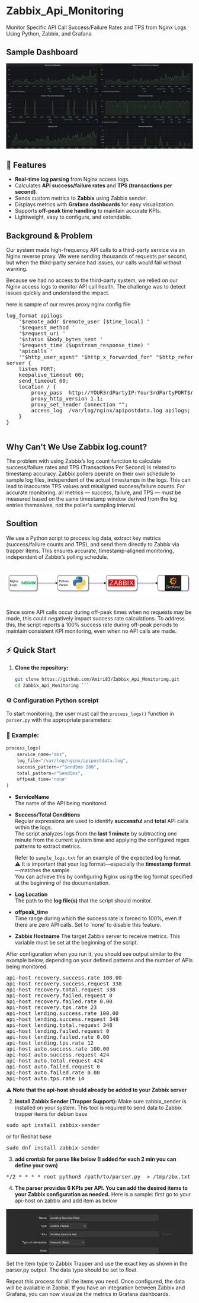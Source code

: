 # Zabbix_Api_Monitoring
Monitor Specific API Call Success/Failure Rates and TPS from Nginx Logs Using Python, Zabbix, and Grafana


## Sample Dashboard

![Dashboard_sample](docs/dashboard_sample.png)

## 🚀 Features

- **Real-time log parsing** from Nginx access logs.
- Calculates **API success/failure rates** and **TPS (transactions per second)**.
- Sends custom metrics to **Zabbix** using Zabbix sender.
- Displays metrics with **Grafana dashboards** for easy visualization.
- Supports **off-peak time handling** to maintain accurate KPIs.
- Lightweight, easy to configure, and extendable.

  
## Background & Problem
Our system made high-frequency API calls to a third-party service via an Nginx reverse proxy. We were sending thousands of requests per second, but when the third-party service had issues, our calls would fail without warning.

Because we had no access to the third-party system, we relied on our Nginx access logs to monitor API call health. The challenge was to detect issues quickly and understand the impact.

here is sample of our revres proxy nginx config file 

<pre>log_format apilogs
    '$remote_addr $remote_user [$time_local] '
    '$request_method '
    '$request_uri '
    '$status $body_bytes_sent '
    '$request_time ($upstream_response_time) '
    'apicalls '
    '"$http_user_agent" "$http_x_forwarded_for" "$http_referer"';
server {
    listen PORT;
    keepalive_timeout 60;
    send_timeout 60;
    location / {
        proxy_pass  http://YOUR3rdPartyIP:Your3rdPartyPORT$request_uri;
        proxy_http_version 1.1;
        proxy_set_header Connection "";
        access_log  /var/log/nginx/apipostdata.log apilogs;
    }
}
  </pre>
## Why Can't We Use Zabbix log.count?

The problem with using Zabbix’s log.count function to calculate success/failure rates and TPS (Transactions Per Second) is related to timestamp accuracy.
Zabbix pollers operate on their own schedule to sample log files, independent of the actual timestamps in the logs. This can lead to inaccurate TPS values and misaligned success/failure counts.
For accurate monitoring, all metrics — success, failure, and TPS — must be measured based on the same timestamp window derived from the log entries themselves, not the poller's sampling interval.

## Soultion 
We use a Python script to process log data, extract key metrics (success/failure counts and TPS), and send them directly to Zabbix via trapper items. This ensures accurate, timestamp-aligned monitoring, independent of Zabbix’s polling schedule.

<p align="center">
  <img src="docs/log_flow.png" alt="Log Flow Diagram" style="margin-top: 20px; margin-bottom: 20px; border-radius: 8px;"/>
</p>

Since some API calls occur during off-peak times when no requests may be made, this could negatively impact success rate calculations. To address this, the script reports a 100% success rate during off-peak periods to maintain consistent KPI monitoring, even when no API calls are made.




## ⚡ Quick Start
 
1. **Clone the repository:**
   ```bash
   git clone https://github.com/Amiri83/Zabbix_Api_Monitoring.git
   cd Zabbix_Api_Monitoring ```
   
### ⚙️ Configuration Python screipt 

To start monitoring, the user must call the `process_logs()` function in `parser.py` with the appropriate parameters:
### 🧩 Example:
```python
process_logs(
    service_name="sms",
    log_file="/var/log/nginx/apipostdata.log",
    success_pattern=r"SendSms 200",
    total_pattern=r"SendSms",
    offpeak_time='none'
)
```

- **ServiceName**  
  The name of the API being monitored.  

- **Success/Total Conditions**  
  Regular expressions are used to identify **successful** and **total** API calls within the logs.  
  The script analyzes logs from the **last 1 minute** by subtracting one minute from the current system time and applying the configured regex patterns to extract metrics.

  Refer to `sample_logs.txt` for an example of the expected log format.  
  ⚠️ It is important that your log format—especially the **timestamp format**—matches the sample.  
  You can achieve this by configuring Nginx using the log format specified at the beginning of the documentation.

- **Log Location**  
  The path to the **log file(s)** that the script should monitor.
  
- **offpeak_time**  
  Time range during which the success rate is forced to 100%, even if there are zero API calls.
  Set to 'none' to disable this feature.
  
- **Zabbix Hostname**
  The target Zabbix server to receive metrics.
  This variable must be set at the beginning of the script.
  
After configuration when you run it, you should see output similar to the example below, depending on your defined patterns and the number of APIs being monitored.


<pre>
api-host recovery.success.rate 100.00
api-host recovery.success.request 338
api-host recovery.total.request 338
api-host recovery.failed.request 0
api-host recovery.failed.rate 0.00
api-host recovery.tps.rate 23
api-host lending.success.rate 100.00
api-host lending.success.request 348
api-host lending.total.request 348
api-host lending.failed.request 0
api-host lending.failed.rate 0.00
api-host lending.tps.rate 12
api-host auto.success.rate 100.00
api-host auto.success.request 424
api-host auto.total.request 424
api-host auto.failed.request 0
api-host auto.failed.rate 0.00
api-host auto.tps.rate 14
</pre>

**⚠️ Note that the api-host should already be added to your Zabbix server**

2. **Install Zabbix Sender (Trapper Support):**
Make sure zabbix_sender is installed on your system. This tool is required to send data to Zabbix trapper items
for debian base
<pre>
sudo apt install zabbix-sender 
</pre>
or for Redhat base
<pre>
sudo dnf install zabbix-sender 
</pre>


3. **add crontab for parse like below (I added for each 2 min you can define your own)**
<pre>
*/2 * * * * root python3 /path/to/parser.py  > /tmp/zbx.txt && zabbix_sender -c /etc/zabbix/zabbix_agent2.conf -i /tmp/zbx.txt
</pre>

4. **The parser provides 6 KPIs per API. You can add the desired items to your Zabbix configuration as needed.**
Here is a sample:
first go to your api-host on zabbix and add item as below

![zabbix_item_config](docs/zabbix_item_config.png)

Set the item type to Zabbix Trapper and use the exact key as shown in the parser.py output.
The data type should be set to float.

Repeat this process for all the items you need. Once configured, the data will be available in Zabbix.
If you have an integration between Zabbix and Grafana, you can now visualize the metrics in Grafana dashboards.


